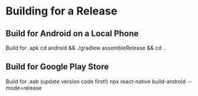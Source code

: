 # Building for a Release
## Build for Android on a Local Phone
Build for .apk
cd android && ./gradlew assembleRelease && cd ..

## Build for Google Play Store
Build for .aab
(update version code first!)
npx react-native build-android --mode=release